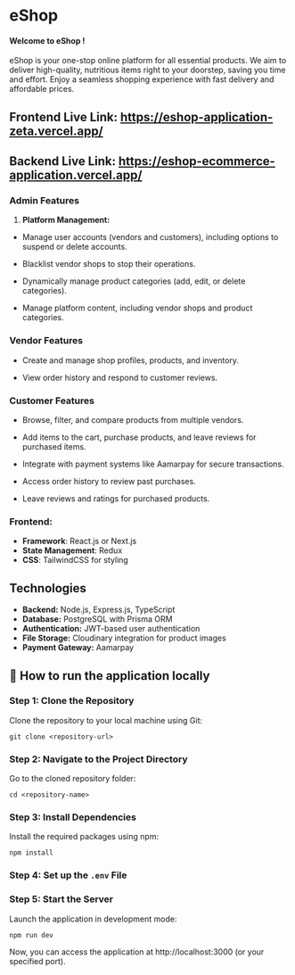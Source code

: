 # eShop

#### Welcome to eShop !
eShop is your one-stop online platform for all essential products. We aim to deliver high-quality, nutritious items right to your doorstep, saving you time and effort. Enjoy a seamless shopping experience with fast delivery and affordable prices.

## Frontend Live Link: https://eshop-application-zeta.vercel.app/
## Backend Live Link: https://eshop-ecommerce-application.vercel.app/

### Admin Features

1. **Platform Management:**

- Manage user accounts (vendors and customers), including options to suspend or delete accounts.

- Blacklist vendor shops to stop their operations.

- Dynamically manage product categories (add, edit, or delete categories).

- Manage platform content, including vendor shops and product categories.

### Vendor Features


- Create and manage shop profiles, products, and inventory.

- View order history and respond to customer reviews.


### Customer Features

- Browse, filter, and compare products from multiple vendors.

- Add items to the cart, purchase products, and leave reviews for purchased items.

- Integrate with payment systems like Aamarpay for secure transactions.

- Access order history to review past purchases.

- Leave reviews and ratings for purchased products.


### Frontend:

-   **Framework**: React.js or Next.js
-   **State Management**: Redux
-   **CSS**: TailwindCSS for styling 


## Technologies

- **Backend:** Node.js, Express.js, TypeScript
- **Database:** PostgreSQL with Prisma ORM
- **Authentication:** JWT-based user authentication
- **File Storage:** Cloudinary integration for product images
- **Payment Gateway:** Aamarpay

## :link: How to run the application locally

###  Step 1: Clone the Repository

Clone the repository to your local machine using Git:

```node
git clone <repository-url>
```

###  Step 2: Navigate to the Project Directory

Go to the cloned repository folder:

```node
cd <repository-name>
```

###  Step 3: Install Dependencies

Install the required packages using npm:

```node
npm install
```

###  Step 4: Set up the `.env` File


### Step 5: Start the Server

Launch the application in development mode:

```node
npm run dev
```

Now, you can access the application at http://localhost:3000 (or your specified port).



